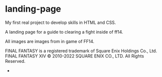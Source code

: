 # landing-page

My first real project to develop skills in HTML and CSS.

A landing page for a guide to clearing a fight inside of ff14.

All images are images from in game of FF14.

FINAL FANTASY is a registered trademark of Square Enix Holdings Co., Ltd.
FINAL FANTASY XIV © 2010-2022 SQUARE ENIX CO., LTD. All Rights Reserved.

-